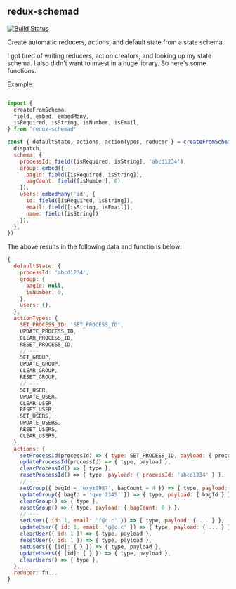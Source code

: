 
redux-schemad
-------------

[![Build Status](https://img.shields.io/travis/heiskr/redux-schemad.svg?style=flat)](https://travis-ci.org/heiskr/redux-schemad)

Create automatic reducers, actions, and default state from a state schema.

I got tired of writing reducers, action creators, and looking up my state schema. I also didn't want to invest in a huge library. So here's some functions.

Example:

```javascript

import {
  createFromSchema,
  field, embed, embedMany,
  isRequired, isString, isNumber, isEmail,
} from 'redux-schemad'

const { defaultState, actions, actionTypes, reducer } = createFromSchema({
  dispatch,
  schema: {
    processId: field([isRequired, isString], 'abcd1234'),
    group: embed({
      bagId: field([isRequired, isString]),
      bagCount: field([isNumber], 0),
    }),
    users: embedMany('id', {
      id: field([isRequired, isString]),
      email: field([isString, isEmail]),
      name: field([isString]),
    }),
  },
})
```

The above results in the following data and functions below:

```javascript
{
  defaultState: {
    processId: 'abcd1234',
    group: {
      bagId: null,
      isNumber: 0,
    },
    users: {},
  },
  actionTypes: {
    SET_PROCESS_ID: 'SET_PROCESS_ID',
    UPDATE_PROCESS_ID,
    CLEAR_PROCESS_ID,
    RESET_PROCESS_ID,
    // ---
    SET_GROUP,
    UPDATE_GROUP,
    CLEAR_GROUP,
    RESET_GROUP,
    // ---
    SET_USER,
    UPDATE_USER,
    CLEAR_USER,
    RESET_USER,
    SET_USERS,
    UPDATE_USERS,
    RESET_USERS,
    CLEAR_USERS,
  },
  actions: {
    setProcessId(processId) => { type: SET_PROCESS_ID, payload: { processId } },
    updateProcessId(processId) => { type, payload },
    clearProcessId() => { type },
    resetProcessId() => { type, payload: { processId: 'abcd1234' } },
    // ---
    setGroup({ bagId = 'wxyz0987', bagCount = 4 }) => { type, payload: { bagId, bagCount } },
    updateGroup({ bagId = 'qwer2345' }) => { type, payload: { bagId } },
    clearGroup() => { type },
    resetGroup() => { type, payload: { bagCount: 0 } },
    // ---
    setUser({ id: 1, email: 'f@c.c' }) => { type, payload: { ... } },
    updateUser({ id: 1, email: 'g@c.c' }) => { type, payload: { ... } },
    clearUser({ id: 1 }) => { type, payload },
    resetUser({ id: 1 }) => { type, payload },
    setUsers({ [id]: { } }) => { type, payload },
    updateUsers({ [id]: { } }) => { type, payload },
    clearUsers() => { type },
  },
  reducer: fn...
}

```
